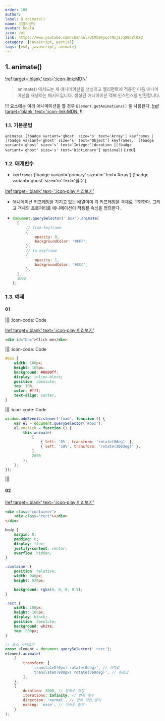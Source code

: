 ```yaml
---
order: 100
author:
label: 8.animate()
name: 코알라코딩
avatar: koala
icon: dot
link: https://www.youtube.com/channel/UCMb94yucTNsjIJqD8C8lO2Q
category: [javascript, partial]
tags: [es6, javascript, animate]
---
```


## 1. animate()

[!ref target='blank' text=':icon-link:MDN'](https://developer.mozilla.org/en-US/docs/Web/API/Element/animate)

> animate() 메서드는 새 애니메이션을 생성하고 엘리먼트에 적용한 다음 애니메이션을 재생하는 메서드입니다.
> 생성된 애니메이션 객체 인스턴스를 반환합니다.

!!!
요소에는 여러 애니메이션을 할 경우 `Element.getAnimations()` 을 사용한다.
[!ref target='blank' text=':icon-link:MDN'](https://developer.mozilla.org/en-US/docs/Web/API/Element/getAnimations)
!!!

### 1.1. 기본문법

`animate( [!badge variant='ghost' size='s' text='Array'] keyframes |  [!badge variant='ghost' size='s' text='Object'] keyframes,  [!badge variant='ghost' size='s' text='Integer']duration |[!badge variant='ghost' size='s' text='Dictionary'] optional)` {.red}

### 1.2. 매개변수

- `keyframes` [!badge variant='primary' size='m' text='Array'] [!badge variant='ghost' size='m' text='필수']

[!ref target='blank' text=':icon-play:미리보기'](https://qwerewqwerew.github.io/source/js/partial/animation/0.html)

- 애니메이션 키프레임을 가지고 있는 배열이며 각 키프레임을 객체로 구현한다. 그리고 객체의 프로퍼티로 애니메이션이 적용될 속성을 정의한다.
- ```js #
  document.querySelector('.box').animate(
  	[
  		// from keyframe
  		{
  			opacity: 0,
  			backgroundColor: '#FFF',
  		},
  		// to keyframe
  		{
  			opacity: 1,
  			backgroundColor: '#CCC',
  		},
  	],
  	1000
  );
  ```

### 1.3. 예제

#### 01

||| :icon-code: Code

[!ref target='blank' text=':icon-play:미리보기'](https://qwerewqwerew.github.io/source/js/partial/animation/1.html)

```html #
<div id="box">Click me</div>
```

||| :icon-code: Code

```css #
#box {
	width: 100px;
	height: 100px;
	background: #0000ff;
	display: inline-block;
	position: absolute;
	top: 10%;
	color: #fff;
	text-align: center;
}
```

||| :icon-code: Code

```js #
window.addEventListener('load', function () {
	var el = document.querySelector('#box');
	el.onclick = function () {
		this.animate(
			[
				{ left: '0%', transform: 'rotate(0deg)' },
				{ left: '50%', transform: 'rotate(360deg)' },
			],
			2000
		);
	};
});
```

|||

#### 02

[!ref target='blank' text=':icon-play:미리보기'](https://qwerewqwerew.github.io/source/js/partial/animation/2.html)

```html #
<div class="container">
	<div class="rect"></div>
</div>
```

```css #
body {
	margin: 0;
	padding: 0;
	display: flex;
	justify-content: center;
	overflow: hidden;
}

.container {
	position: relative;
	width: 940px;
	height: 520px;

	background: rgba(0, 0, 0, 0.5);
}

.rect {
	width: 100px;
	height: 100px;
	display: block;
	position: absolute;
	background: white;
	top: 200px;
}
```

```js #
// 요소 가져오기
const element = document.querySelector('.rect');
element.animate(
	{
		transform: [
			'translateX(0px) rotate(0deg)', // 시작값
			'translateX(800px) rotate(360deg)', // 종료값
		],
	},
	{
		duration: 3000, // 밀리초 지정
		iterations: Infinity, // 반복 횟수
		direction: 'normal', // 반복 작업 방식
		easing: 'ease', // 가속도 종류
	}
);
```
